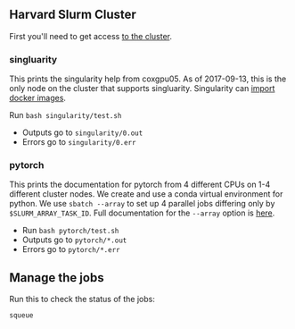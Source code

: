 ## Harvard Slurm Cluster 

First you'll need to get access [to the cluster][account].

### singluarity

This prints the singularity help from coxgpu05. As of 2017-09-13, this is the only node on the cluster that supports singluarity. Singularity can [import docker images][docker].

Run `bash singularity/test.sh`
- Outputs go to `singularity/0.out`
- Errors go to `singularity/0.err`

### pytorch

This prints the documentation for pytorch from 4 different CPUs on 1-4 different cluster nodes. We create and use a conda virtual environment for python. We use `sbatch --array` to set up 4 parallel jobs differing only by `$SLURM_ARRAY_TASK_ID`. Full documentation for the `--array` option is [here][array].

- Run `bash pytorch/test.sh`
- Outputs go to `pytorch/*.out`
- Errors go to `pytorch/*.err`

## Manage the jobs

Run this to check the status of the jobs:
```
squeue
```

[account]:https://portal.rc.fas.harvard.edu/request/account/new
[docker]:http://singularity.lbl.gov/docs-import

[array]:https://slurm.schedmd.com/job_array.html
